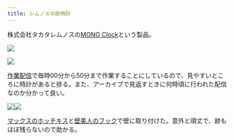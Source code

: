```yaml
---
title: レムノスの掛時計
---
```

株式会社タカタレムノスの[MONO Clock](https://www.amazon.co.jp/dp/B004UIT8BK)という製品。

![](https://lh4.googleusercontent.com/2Rcjcn5I4bm0w7J6C9PpeZyZ0BDWmKFGTmkbkHq2WnafDeCPT0o8JmwlkUbYFuXL2OXzEJa7h7hPASyQIezVYSlGQfs9nSoxb-83gLWARNi1dhfMSBgHOBhwjsv6geLCz8lqvF5b_OVpDzovapcVHUPzjWjH3Zws2kIjqA80RVC4M_p_i8J7WHEUGowG)

![](https://lh3.googleusercontent.com/UBRGPdRf9622LTVniKiY7AV2UENtTXDXNy8MzGHhlix47SD03rY50CJNfAkRkoY3AL4p6VSIqW59XgzOg1mUZon7yqUtycjS7JZlOcAVesbGld1fPKlXr4e98JTVsN3UTCzjJI4M5e4tcyMYH4_KocC1cXb5NvJboHZob00O_1gzgvS16fzEp1KFeqK8)

[作業配信](https://www.youtube.com/channel/UC5s-KpSDGzxWPWNv94PnJHw)で毎時00分から50分まで作業することにしているので、見やすいところに時計があると捗る。また、アーカイブで見返すときに何時頃に行われた配信なのか分かって良い。

![](https://lh3.googleusercontent.com/-Kkph7vdf2fSfDIjnNZ2Z60evlCZ2ZDmCi8CTxZXP3baw65WiMNExzn4lwG5sn2B3kzix1iUeVvoQ37pQWx9A8KixkGpIXC-1Yxw7vYZu4o8Znp6CceilhGJYd7mESo2scU8ZqgIpdm0qs0VquuG19YmlsdRHNR9pgJBYDE48cubCbgUmp3iVmBAQrPV)![](https://lh3.googleusercontent.com/AmRv4MszSrCdknaftQ7xYwU8ySvoT2GnG3dmfpp2mkV670mCSG1RWngHWvUJ85Ow5EoSfT-awn1HhZJxxmAWWC1MSODeneYKBB5nQ44InDYPPdpricBOt96y2aNcJqnIpgjdbhE8fyuIlD4Q6Q0fN-bWDMocgS0ntFR6sw2gZwE5KeSaH4LaJvyBin-z)

[マックスのホッチキス](https://www.amazon.co.jp/dp/B000O9WRWG)と[壁美人のフック](https://www.amazon.co.jp/dp/B00CU78TDG)で壁に取り付けた。意外と頑丈で、跡もほぼ残らないので助かる。
